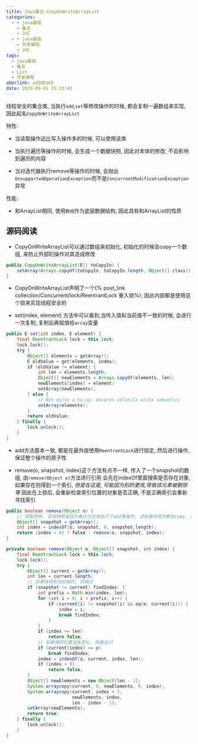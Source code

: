 ```yaml
---
title: Java集合-CopyOnWriteArrayList
categories:
  - - java基础
    - 集合
    - JUC
  - - java基础
    - 并发编程
    - JUC
tags:
  - java基础
  - 集合
  - List
  - 并发编程
abbrlink: a4506164
date: 2020-09-01 15:13:43
---
```


线程安全的集合类, 当执行`add`,`set`等修改操作的时候, 都会复制一遍数组来实现, 因此起名`CopyOnWriteArrayList`

特性:

- 当读取操作远比写入操作多的时候, 可以使用该类

- 当执行遍历等操作的时候, 会生成一个数据快照, 因此对本体的修改, 不会影响到遍历的内容

- 当对迭代器执行remove等操作的时候, 会抛出`UnsupportedOperationException`而不是`ConcurrentModificationException`异常
  

性能:

  - 和ArrayList相同, 使用`数组`作为底层数据结构, 因此具有和ArrayList的性质

<!-- more -->
## 源码阅读

- CopyOnWriteArrayList可以通过数组来初始化, 初始化的时候会copy一个数组, 来防止外部的操作对其造成修改

```java
public CopyOnWriteArrayList(E[] toCopyIn) {
    setArray(Arrays.copyOf(toCopyIn, toCopyIn.length, Object[].class));
}
```

- CopyOnWriteArrayList声明了一个{% post_link collection/Concurrent/lock/ReentrantLock 重入锁%}, 因此内部都是使用这个锁来实现线程安全的

- set(index, element) 方法中可以看到,当传入值和当前值不一致的时候, 会进行一次复制, 复制后再赋值给`array`变量

```java
public E set(int index, E element) {
    final ReentrantLock lock = this.lock;
    lock.lock();
    try {
        Object[] elements = getArray();
        E oldValue = get(elements, index);
        if (oldValue != element) {
            int len = elements.length;
            Object[] newElements = Arrays.copyOf(elements, len);
            newElements[index] = element;
            setArray(newElements);
        } else {
            // Not quite a no-op; ensures volatile write semantics
            setArray(elements);
        }
        return oldValue;
    } finally {
        lock.unlock();
    }
}
```

- add方法基本一致, 都是在最外层使用`ReentrantLock`进行锁定, 然后进行操作, 保证整个操作的原子性

- remove(o, snapshot, index)这个方法有点不一样, 传入了一个snapshot的数组, 由`remove(Object o)`方法进行引用
会先在indexOf里面搜索是否存在对象, 如果存在则得到一个索引, *但是在这是, 可能因为别的更改,导致该元素被删除等*
因此在上锁后, 会重新检查索引位置的对象是否正确, 不是正确索引会重新寻找索引

```java
public boolean remove(Object o) {
    // 获取快照, 说是快照是因为看你在后续执行了add等操作, 这些操作因为都会copy, 所以不会修改到快照内容
    Object[] snapshot = getArray();
    int index = indexOf(o, snapshot, 0, snapshot.length);
    return (index < 0) ? false : remove(o, snapshot, index);
}

private boolean remove(Object o, Object[] snapshot, int index) {
    final ReentrantLock lock = this.lock;
    lock.lock();
    try {
        Object[] current = getArray();
        int len = current.length;
        // 如果快照和当前相同, 则跳过
        if (snapshot != current) findIndex: {
            int prefix = Math.min(index, len);
            for (int i = 0; i < prefix; i++) {
                if (current[i] != snapshot[i] && eq(o, current[i])) {
                    index = i;
                    break findIndex;
                }
            }
            if (index >= len)
                return false;
            // 如果相同位置没有变化, 则跳出if
            if (current[index] == o)
                break findIndex;
            index = indexOf(o, current, index, len);
            if (index < 0)
                return false;
        }
        Object[] newElements = new Object[len - 1];
        System.arraycopy(current, 0, newElements, 0, index);
        System.arraycopy(current, index + 1,
                         newElements, index,
                         len - index - 1);
        setArray(newElements);
        return true;
    } finally {
        lock.unlock();
    }
}
```